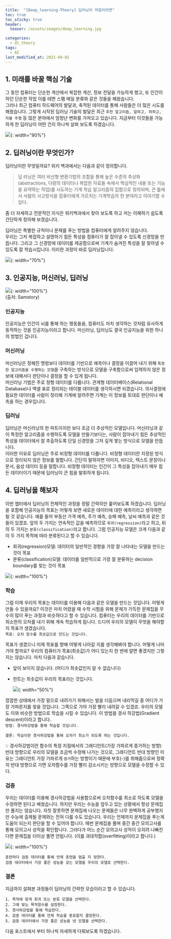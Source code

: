 ```yaml
---
title:  "[Deep_learning-Theory] 딥러닝이 처음이라면"
toc: true
toc_sticky: true
header:
  teaser: /assets/images/deep_learning.jpg

categories:
  - dl_theory
tags:
  - AI
last_modified_at: 2021-04-01
---
```


## 1. 미래를 바꿀 핵심 기술
그 동안 컴퓨터는 단순한 계산에서 복잡한 계산, 정보 전달을 가능하게 했고, 또 인간이 하던 단순한 작업 이를 테면 스팸 메일 분류와 같은 것들을 해왔습니다.  
그러나 최근 컴퓨터 하드웨어의 발달과, 축적된 데이터를 통해 사람들은 더 많은 시도를 해왔습니다. 그렇게 시작된 딥러닝 기술의 발달은 최근 `추천 알고리즘, 알파고, 파파고, 자율 주행` 등 많은 분야에서 엄청난 변화를 가져오고 있습니다. 지금부터 이것들을 가능하게 한 딥러닝이 어떤 건지 하나씩 살펴 보도록 하겠습니다.

![](/assets/images/ai_intro.png){: width="90%"}




## 2. 딥러닝이란 무엇인가?
딥러닝이란 무엇일까요? 위키 백과에서는 다음과 같이 정의합니다.  
> 딥 러닝은 여러 비선형 변환기법의 조합을 통해 높은 수준의 추상화(abstractions, 다량의 데이터나 복잡한 자료들 속에서 핵심적인 내용 또는 기능을 요약하는 작업)를 시도하는 기계 학습 알고리즘의 집합으로 정의되며, 큰 틀에서 사람의 사고방식을 컴퓨터에게 가르치는 기계학습의 한 분야라고 이야기할 수 있다.

좀 더 자세하고 전문적인 지식은 위키백과에서 찾아 보도록 하고 저는 이해하기 쉽도록 간단하게 정의해 보겠습니다.  

딥러닝은 특별한 규칙이나 문제를 푸는 방법을 컴퓨터에게 알려주지 않습니다.  
우리는 그저 복잡하고 설명하기 힘든 특성을 컴퓨터가 잘 잡아낼 수 있도록 신경망을 만듭니다. 그리고 그 신경망에 데이터를 제공함으로써 기계가 숨겨진 특성을 잘 찾아낼 수 있도록 잘 학습시킵니다. 이러한 과정이 바로 딥러닝입니다.  

![](/assets/images/deep_learning.png){: width="70%"}

## 3. 인공지능, 머신러닝, 딥러닝  

![](/assets/images/ai-ml-dl_2.png){: width="100%"}  
(출처: Samstory)  

### 인공지능
인공지능은 인간이 뇌를 통해 하는 행동들을, 컴퓨터도 마치 생각하는 것처럼 유사하게 동작하는 것을 인공지능이라고 합니다. 머신러닝, 딥러닝도 결국 인공지능을 위한 하나의 방법인 겁니다. 

### 머신러닝  
머신러닝은 정해진 명령보다 데이터를 기반으로 예측이나 결정을 이끌어 내기 위해 `특정한 알고리즘을 수행하는 모델`을 구축하는 방식으로 모델을 구축함으로써 입력하지 않은 정보에 대해서다 판단이나 결정을 할 수 있게 됩니다.  
머신러닝 기법은 주로 정형 데이터를 다룹니다. 관계형 데이터베이스(Relational Database)나 엑셀 표로 정리되는 테이블 데이터를 생각하시면 되겠습니다. 의사결정에 필요한 데이터를 사람이 정리해 기계에 알려주면 기계는 이 정보를 토대로 판단이나 예측을 하는 경우입니다.


### 딥러닝  
딥러닝은 머신러닝의 한 파트이지만 보다 조금 더 추상적인 모델입니다. 머신러닝과 같이 특정한 알고리즘을 수행하도록 모델을 만들기보다는, 사람이 잡아내기 힘든 추상적인 특성을 데이터에서 잘 추출하도록 단일 신경망을 그저 깊게 쌓는 방식으로 모델을 만듭니다.  
이러한 이유로 딥러닝은 주로 비정형 데이터를 다룹니다. 비정형 데이터란 지정된 방식으로 정리되지 않은 정보를 말합니다. 간단히 말하자면 이미지, 비디오, 텍스트 문장이나 문서, 음성 데이터 등을 말합니다. 비정형 데이터는 인간이 그 특성을 잡아내기 매우 힘든 데이터이기 때문에 딥러닝이 큰 힘을 발휘하게 됩니다.  


## 4. 딥러닝을 해보자  
이번 챕터에서 딥러닝의 전체적인 과정을 정말 간략히만 훑어보도록 하겠습니다. 딥러닝을 포함해 인공지능의 목표는 어떻게 보면 새로운 데이터에 대한 예측이라고 생각하면 될 것 같습니다. 예를 들어 부동산 가격 예측, 주가 예측, 승패 예측, 날씨 예측과 같은 것들이 있겠죠. 앞의 두 가지는 연속적인 값을 예측하므로 `회귀(regression)`라고 하고, 뒤의 두 가지는 `분류(classification)`라고 합니다. 그럼 인공지능 모델은 크게 다음과 같이 두 가지 목적에 따라 분류된다고 할 수 있습니다.

* 회귀(regression)모델: 데이터의 일반적인 경향을 가장 잘 나타내는 모델을 만드는 것이 목표
* 분류(classification)모델: 데이터를 일반적으로 가장 잘 분류하는 decision boundary를 찾는 것이 목표  

![](/assets/images/re_cl.png){: width="100%"}   

### 학습

그럼 이제 우리의 목표는 데이터를 이용해 다음과 같은 모델을 만드는 것입니다. 어떻게 만들 수 있을까요? 이것은 마치 어렸을 때 수학 시험을 위해 문제가 가득한 문제집을 무수히 많이 푸는 과정과 비슷하다고 할 수 있습니다. 컴퓨터는 우리의 데이터를 기반으로 최소한의 오차를 내기 위해 계속 학습하게 됩니다. 
드디어 우리의 모델이 무엇을 해야할지 목표가 생겼습니다.  
`목표: 오차 함수를 최솟값으로 만드는 것입니다.`  

목표가 생겼으니 이제 목표를 향해 어떻게 나아갈 지를 생각해봐야 합니다. 어떻게 나아가야 할까요? 우리의 컴퓨터가 목표(최솟값)가 어디 있는지 한 번에 알면 좋겠지만 그렇지는 않습니다. 마치 다음과 같습니다.  

  * 앞이 보이지 않습니다. (어디가 최솟값인지 알 수 없습니다)
  * 힌트는 최솟값이 우리의 목표라는 것입니다.  

    ![](/assets/images/down.jpg){: width="50%"}  

깜깜한 상태에서 가장 밑으로 내려가기 위해서는 발을 더듬으며 내리막길 중 어디가 가장 가파른지를 찾을 것입니다. 그쪽으로 가야 가장 빨리 내려갈 수 있겠죠. 우리의 모델도 이와 비슷한 방법으로 학습을 시킬 수 있습니다. 이 방법을 경사 하강법(Gradient descent)이라고 합니다.  
`방법: 경사하강법을 통해 학습할 것입니다.`  

`결론: 학습이란 경사하강법을 통해 오차가 최소가 되도록 하는 것입니다.`  

💡 경사하강법이란 함수의 특정 지점에서의 그래디언트(가장 가파르게 증가하는 방향) 반대 방향으로 우리의 모델을 조금씩 수정해 나가는 것으로, 그래디언트 반대 방향인 이유는 그래디언트 가장 가파르게 `증가`하는 방향이기 때문에 부호(-)를 취해줌으로써 정확히 반대 방향으로 가면 오차함수를 가장 빨리 감소시키는 방향으로 모델을 수정할 수 있다.  

### 검증  

우리는 데이터를 이용해 경사하강법을 사용함으로써 오차함수를 최소로 하도록 모델을 수정하면 된다고 배웠습니다. 하지만 우리는 수능을 앞두고 있는 상황에서 항상 문제집만 풀지는 않습니다. 자칫 잘못하면 문제집에 나오는 문제들은 너무 완벽하게 공부했지만 수능에 출제될 문제와는 전혀 다를 수도 있습니다. 우리는 언제까지 문제집을 푸는게 도움이 되는지 판단을 할 수 있어야 합니다. 매번 문제집을 풀며 중간 중간 모의고사를 통해 모의고사 성적을 확인합니다. 그러다가 어느 순간 모의고사 성적이 오히려 나빠진다면 문제집을 더이상 풀면 안됩니다. (이를 과대적합(overfitting)이라고 합니다.)  

![](/assets/images/val.png){: width="100%"}  

`훈련마다 검증 데이터를 통해 언제 훈련을 멈출 지 정한다.`  
`검증 데이터에서 가장 좋은 성능을 갖는 모델을 우리의 모델로 선택한다.`  

### 결론

지금까지 살펴본 과정들이 딥러닝의 간략한 모습이라고 할 수 있습니다.  

```
1. 목적에 맞게 회귀 또는 분류 모델을 선택한다. 
2. 그에 맞는 목적함수를 설정한다.  
3. 경사하강법을 통해 학습한다.  
4. 검증 데이터를 통해 언제 학습을 종료할지 결정한다.  
5. 검증 데이터에서 가장 좋은 성능을 낸 모델을 선택한다.
```

다음 포스트에서 부터 하나씩 자세하게 다뤄보도록 하겠습니다.